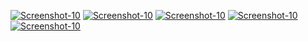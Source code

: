 <a href="https://image.prntscr.com/image/ZG0lJ4LZTa2xZ6VBp7CJrA.png"><img src="https://image.prntscr.com/image/ZG0lJ4LZTa2xZ6VBp7CJrA.png" alt="Screenshot-10" border="0"></a>
<a href=""><img src="" alt="Screenshot-10" border="0"></a>
<a href=""><img src="" alt="Screenshot-10" border="0"></a>
<a href=""><img src="" alt="Screenshot-10" border="0"></a>
<a href=""><img src="" alt="Screenshot-10" border="0"></a>
